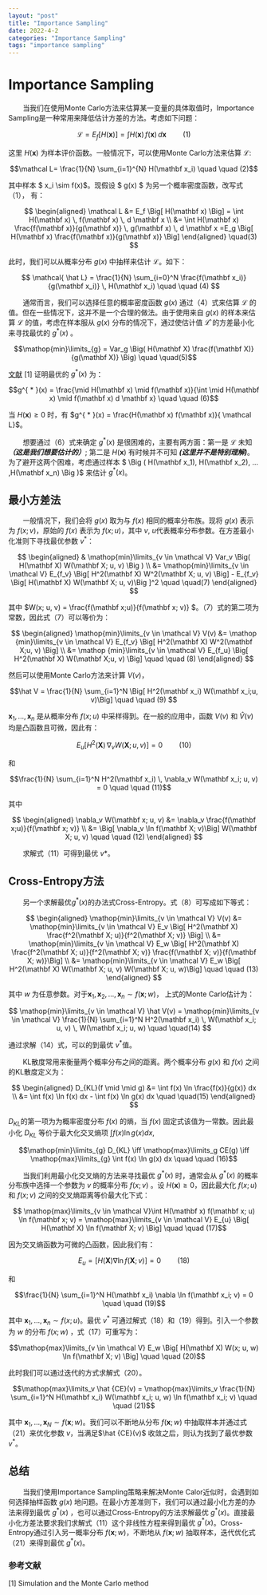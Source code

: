 ```yaml
---
layout: "post"
title: "Importance Sampling"
date: 2022-4-2
categories: "Importance Sampling"
tags: "importance sampling"
---
```


# Importance Sampling
&emsp; &ensp; 当我们在使用Monte Carlo方法来估算某一变量的具体取值时，Importance Sampling是一种常用来降低估计方差的方法。考虑如下问题：

$$\mathcal L = E_f \Big[H(\mathbf x) \Big ] = \int H(\mathbf x) \, f(\mathbf x) \,d \mathbf x \quad \quad (1)$$

这里 $H(\mathbf x)$ 为样本评价函数。一般情况下，可以使用Monte Carlo方法来估算 $\mathcal L$:

$$\mathcal L= \frac{1}{N} \sum_{i=1}^{N} H(\mathbf x_i) \quad \quad (2)$$

其中样本 $ x_i \sim f(x)$。现假设 $ g(x) $ 为另一个概率密度函数，改写式（1）， 有：

$$ 
\begin{aligned}
\mathcal L &= E_f \Big[ H(\mathbf x) \Big] = \int H(\mathbf x) \, f(\mathbf x) \, d \mathbf x \\
&= \int H(\mathbf x) \frac{f(\mathbf x)}{g(\mathbf x)} \, g(\mathbf x) \, d \mathbf x =E_g \Big[ H(\mathbf x) \frac{f(\mathbf x)}{g(\mathbf x)} \Big]
\end{aligned}
\quad(3)
$$

此时，我们可以从概率分布 $g(x)$ 中抽样来估计 $\mathcal L$。如下：

$$
\mathcal{ \hat L} = \frac{1}{N} \sum_{i=0}^N \frac{f(\mathbf x_i)}{g(\mathbf x_i)} \, H(\mathbf x_i) \quad \quad (4)
$$

&emsp; &ensp; 通常而言，我们可以选择任意的概率密度函数 $g(x)$ 通过（4）式来估算 $\mathcal L$ 的值。但在一些情况下，这并不是一个合理的做法。由于使用来自 $g(x)$ 的样本来估算 $\mathcal L$ 的值，考虑在样本服从 $g(x)$ 分布的情况下，通过使估计值 $\mathcal {\hat L}$ 的方差最小化来寻找最优的 $g^{ * }(x)$ 。

$$\mathop{min}\limits_{g} = Var_g \Big(  H(\mathbf X) \frac{f(\mathbf X)}{g(\mathbf X)} \Big) \quad \quad(5)$$

[文献] [1] 证明最优的 $g^{ * }(x)$ 为：

$$g^{ * }(x) = \frac{\mid H(\mathbf x) \mid f(\mathbf x)}{\int \mid H(\mathbf x) \mid f(\mathbf x) d \mathbf x} \quad \quad (6)$$

当 $H(\mathbf x) \geqslant 0$ 时，有 $g^{ * }(x) = \frac{H(\mathbf x) f(\mathbf x)}{ \mathcal L}$。

&emsp; &ensp; 想要通过（6）式来确定 $g^{ * }(x)$ 是很困难的，主要有两方面：第一是 $\mathcal L$ 未知 ***（这是我们想要估计的）***; 第二是 $H(\mathbf x)$ 有时候并不可知 ***(这里并不是特别理解)***。为了避开这两个困难，考虑通过样本 $ \Big ( H(\mathbf x_1), H(\mathbf x_2), ... ,H(\mathbf x_n) \Big )$ 来估计 $g^{ * }(x)$。

## 最小方差法

&emsp; &ensp; 一般情况下，我们会将 $g(x)$ 取为与 $f(x)$ 相同的概率分布族。现将 $g(x)$ 表示为 $f(x; v)$，原始的 $f(x)$ 表示为 $f(x;u)$，其中 $v$, $u$代表概率分布参数。在方差最小化准则下寻找最优参数 $v^{ * }$：

$$
\begin{aligned}
&
\mathop{min}\limits_{v \in \mathcal V} Var_v \Big( H(\mathbf X) W(\mathbf X; u, v) \Big ) \\
&= \mathop{min}\limits_{v \in \mathcal V} E_{f_v} \Big[ H^2(\mathbf X) W^2(\mathbf X; u, v) \Big] - E_{f_v} \Big[ H(\mathbf X) W(\mathbf X; u, v)\Big ]^2 \quad \quad(7)
\end{aligned}
$$ 

其中 $W(x; u, v) = \frac{f(\mathbf x;u)}{f(\mathbf x; v)} $。（7）式的第二项为常数，因此式（7）可以等价为：

$$ 
\begin{aligned} 
\mathop{min}\limits_{v \in \mathcal V} V(v) &= \mathop {min}\limits_{v \in \mathcal V} E_{f_v} \Big[  H^2(\mathbf X) W^2(\mathbf X;u, v) \Big] \\
&= \mathop {min}\limits_{v \in \mathcal V} E_{f_u} \Big[  H^2(\mathbf X) W(\mathbf X;u, v) \Big] \quad \quad (8)
\end{aligned}
$$

然后可以使用Monte Carlo方法来计算 $V(v)$，

$$\hat V = \frac{1}{N} \sum_{i=1}^N \Big[ H^2(\mathbf x_i) W(\mathbf x_i;u, v)\Big] \quad \quad (9) $$

$\mathbf x_1, ..., \mathbf x_n$ 是从概率分布 $f(x; u)$ 中采样得到。在一般的应用中，函数 $V(v)$ 和 $\hat V(v)$ 均是凸函数且可微，因此有：

$$ E_u \Big[ H^2(\mathbf X) \, \nabla_v W(\mathbf X; u, v) \Big] = 0 \quad \quad (10)$$

和

$$\frac{1}{N} \sum_{i=1}^N H^2(\mathbf x_i) \, \nabla_v W(\mathbf x_i; u, v) = 0 \quad \quad (11)$$

其中 

$$
\begin{aligned}
\nabla_v W(\mathbf x; u, v) &= \nabla_v \frac{f(\mathbf x;u)}{f(\mathbf x; v)} \\
&= \Big[ \nabla_v \ln f(\mathbf X; v)\Big] W(\mathbf X; u, v) \quad \quad (12)
\end{aligned}
$$

&ensp; &emsp; 求解式（11）可得到最优 $v{ * }$。

## Cross-Entropy方法

&emsp; &ensp; 另一个求解最优$g^{ * }(x)$的办法式Cross-Entropy。式（8）可写成如下等式：

$$
\begin{aligned}
\mathop{min}\limits_{v \in \mathcal V} V(v) &= \mathop{min}\limits_{v \in \mathcal V} E_v \Big[ H^2(\mathbf X) \frac{f^2(\mathbf X; u)}{f^2(\mathbf X; v)} \Big] \\
&= \mathop{min}\limits_{v \in \mathcal V}  E_w \Big[  H^2(\mathbf X) \frac{f^2(\mathbf X; u)}{f^2(\mathbf X; v)} \frac{f(\mathbf X; v)}{f(\mathbf X; w)}\Big] \\
&= \mathop{min}\limits_{v \in \mathcal V} E_w \Big[ H^2(\mathbf X) W(\mathbf X; u, v) W(\mathbf X; u, w)\Big] \quad \quad (13)
\end{aligned}
$$

其中 $w$ 为任意参数。对于$\mathbf x_1, \mathbf x_2, ... , \mathbf x_n \sim f(\mathbf x; w)$， 上式的Monte Carlo估计为：

$$
\mathop{min}\limits_{v \in \mathcal V} \hat V(v) =  \mathop{min}\limits_{v \in \mathcal V} \frac{1}{N} \sum_{i=1}^N H^2(\mathbf x_i) \, W(\mathbf x_i; u, v) \, W(\mathbf x_i; u, w)  \quad \quad(14)
$$

通过求解（14）式，可以的到最优 $v^{ * }$值。

&emsp; &ensp; KL散度常用来衡量两个概率分布之间的距离。两个概率分布 $g(x)$ 和 $f(x)$ 之间的KL散度定义为：

$$
\begin{aligned}
D_{KL}(f \mid \mid g) &= \int f(x) \ln \frac{f(x)}{g(x)} dx \\
&= \int f(x) \ln f(x) dx - \int f(x) \ln g(x) dx    \quad \quad(15)
\end{aligned}
$$

$D_{KL}$的第一项为为概率密度分布 $f(x)$ 的熵，当 $f(x)$ 固定式该值为一常数。因此最小化 $D_{KL}$ 等价于最大化交叉熵项 $\int f(x) \ln g(x) dx$,

$$\mathop{min}\limits_{g} D_{KL} \iff \mathop{max}\limits_g CE(g) \iff \mathop{max}\limits_{g} \int f(x) \ln g(x) dx  \quad \quad (16)$$

&emsp; &ensp; 当我们利用最小化交叉熵的方法来寻找最优 $g^{ * }(x)$ 时，通常会从 $g^{ * }(x)$ 的概率分布族中选择一个参数为 $v$ 的概率分布 $f(x; v)$ 。设 $H(\mathbf x) \ge 0$，因此最大化 $f(x;u)$ 和 $f(x; v)$ 之间的交叉熵距离等价最大化下式： 

$$ \mathop{max}\limits_{v \in \mathcal V}\int H(\mathbf x) f(\mathbf x; u) \ln f(\mathbf x; v) = \mathop{max}\limits_{v \in \mathcal V} E_{u} \Big[ H(\mathbf X) \ln f(\mathbf X; v) \Big] \quad \quad (17)$$

因为交叉熵函数为可微的凸函数，因此我们有：

$$
E_{u} = \Big[ H(\mathbf X) \nabla \ln f(\mathbf X; v)\Big] = 0 \quad \quad (18)
$$

和

$$\frac{1}{N} \sum_{i=1}^N H(\mathbf x_i) \nabla \ln f(\mathbf x_i; v) = 0 \quad \quad (19)$$

其中 $\mathbf x_1, ..., \mathbf x_n \sim f(x; u)$。最优 $v^{ * }$ 可通过解式（18）和（19）得到。引入一个参数为 $w$ 的分布 $f(x; w)$ ，式（17）可重写为：

$$\mathop{max}\limits_{v \in \mathcal V} E_w \Big[ H(\mathbf X) W(x; u, w) \ln f(\mathbf X; v) \Big] \quad \quad (20)$$

此时我们可以通过迭代的方式求解式（20）。

$$\mathop{max}\limits_v \hat {CE}(v) = \mathop{max}\limits_v \frac{1}{N} \sum_{i=1}^N H(\mathbf x_i) W(\mathbf x_i; u, w) \ln f(\mathbf x_i; v) \quad \quad (21)$$

其中 $\mathbf x_1, ... , \mathbf x_N \sim f(\mathbf x; w)$。我们可以不断地从分布 $f(\mathbf x; w)$ 中抽取样本并通过式（21）来优化参数 $v$，当满足$\hat {CE}(v)$ 收敛之后，则认为找到了最优参数 $v^{ * }$。

## 总结

&emsp; &ensp; 当我们使用Importance Sampling策略来解决Monte Calor近似时，会遇到如何选择抽样函数 $g(x)$ 地问题。在最小方差准则下，我们可以通过最小化方差的办法来得到最优 $g^{ * }(x)$ ，也可以通过Cross-Entropy的方法求解最优 $g^{ * }(x)$。直接最小化方差法要求我们求解式（11）这个非线性方程来得到最优 $g^{ * }(x)$。Cross-Entropy通过引入另一概率分布 $f(\mathbf x; w)$，不断地从 $f(\mathbf x; w)$ 抽取样本，迭代优化式（21）来得到最优 $g^ { * }(x)$。  


### 参考文献
[1] Simulation and the Monte Carlo method

[文献]: https://www.doc88.com/p-1764614416883.html?r=1

